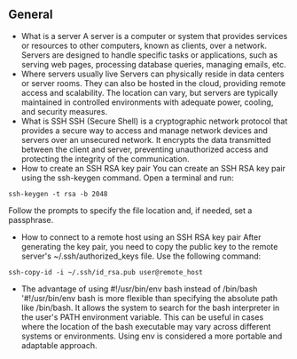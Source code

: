 ## General
- What is a server
A server is a computer or system that provides services or resources to other computers, known as clients, over a network. Servers are designed to handle specific tasks or applications, such as serving web pages, processing database queries, managing emails, etc.
- Where servers usually live
Servers can physically reside in data centers or server rooms. They can also be hosted in the cloud, providing remote access and scalability. The location can vary, but servers are typically maintained in controlled environments with adequate power, cooling, and security measures.
- What is SSH
SSH (Secure Shell) is a cryptographic network protocol that provides a secure way to access and manage network devices and servers over an unsecured network. It encrypts the data transmitted between the client and server, preventing unauthorized access and protecting the integrity of the communication.
- How to create an SSH RSA key pair
You can create an SSH RSA key pair using the ssh-keygen command. Open a terminal and run:
```
ssh-keygen -t rsa -b 2048
```
Follow the prompts to specify the file location and, if needed, set a passphrase.
- How to connect to a remote host using an SSH RSA key pair
After generating the key pair, you need to copy the public key to the remote server's ~/.ssh/authorized_keys file. Use the following command:
```
ssh-copy-id -i ~/.ssh/id_rsa.pub user@remote_host
```
- The advantage of using #!/usr/bin/env bash instead of /bin/bash
'#!/usr/bin/env bash is more flexible than specifying the absolute path like /bin/bash. It allows the system to search for the bash interpreter in the user's PATH environment variable. This can be useful in cases where the location of the bash executable may vary across different systems or environments. Using env is considered a more portable and adaptable approach.
